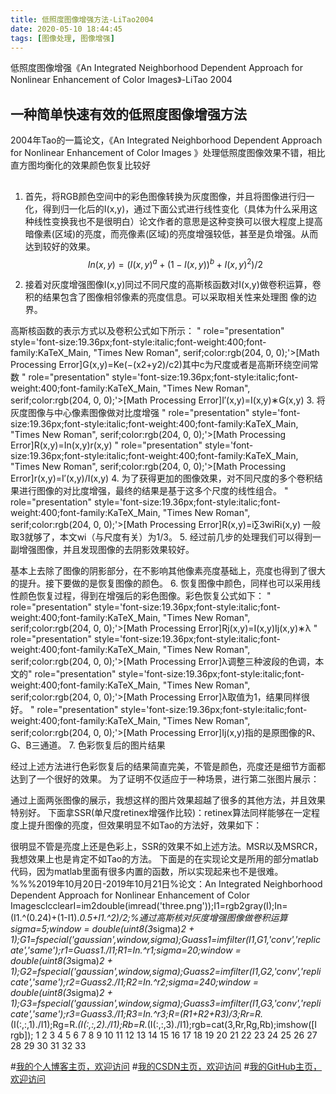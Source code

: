 ```yaml
---
title: 低照度图像增强方法-LiTao2004
date: 2020-05-10 18:44:45
tags: [图像处理, 图像增强]
---
```


低照度图像增强《An Integrated Neighborhood Dependent Approach for Nonlinear Enhancement of Color Images》-LiTao 2004
<!--more-->
## 一种简单快速有效的低照度图像增强方法
2004年Tao的一篇论文，《An Integrated Neighborhood Dependent Approach for Nonlinear Enhancement of Color Images 》处理低照度图像效果不错，相比直方图均衡化的效果颜色恢复比较好

## 

1. 首先，将RGB颜色空间中的彩色图像转换为灰度图像，并且将图像进行归一化，得到归一化后的I(x,y)，通过下面公式进行线性变化（具体为什么采用这种线性变换我也不是很明白）论文作者的意思是这种变换可以很大程度上提高暗像素(区域)的亮度，而亮像素(区域)的亮度增强较低，甚至是负增强。从而达到较好的效果。
   $$In(x,y)=(I(x,y)^a+(1-I(x,y))^b+I(x,y)^2)/2$$

2. 接着对灰度增强图像I(x,y)同过不同尺度的高斯核函数对I(x,y)做卷积运算，卷积的结果包含了图像相邻像素的亮度信息。可以采取相关性来处理图
像的边界。

高斯核函数的表示方式以及卷积公式如下所示：
" role="presentation" style='font-size:19.36px;font-style:italic;font-weight:400;font-family:KaTeX_Main, "Times New Roman", serif;color:rgb(204, 0, 0);'>[Math Processing Error]G(x,y)=Ke(−(x2+y2)/c2)其中c为尺度或者是高斯环绕空间常数
" role="presentation" style='font-size:19.36px;font-style:italic;font-weight:400;font-family:KaTeX_Main, "Times New Roman", serif;color:rgb(204, 0, 0);'>[Math Processing Error]I′(x,y)=I(x,y)∗G(x,y)
3. 将灰度图像与中心像素图像做对比度增强
" role="presentation" style='font-size:19.36px;font-style:italic;font-weight:400;font-family:KaTeX_Main, "Times New Roman", serif;color:rgb(204, 0, 0);'>[Math Processing Error]R(x,y)=In(x,y)r(x,y)
" role="presentation" style='font-size:19.36px;font-style:italic;font-weight:400;font-family:KaTeX_Main, "Times New Roman", serif;color:rgb(204, 0, 0);'>[Math Processing Error]r(x,y)=I′(x,y)/I(x,y)
4. 为了获得更加的图像效果，对不同尺度的多个卷积结果进行图像的对比度增强，最终的结果是基于这多个尺度的线性组合。
" role="presentation" style='font-size:19.36px;font-style:italic;font-weight:400;font-family:KaTeX_Main, "Times New Roman", serif;color:rgb(204, 0, 0);'>[Math Processing Error]R(x,y)=i∑3​wi​Ri​(x,y)
一般取3就够了，本文wi（与尺度有关）为1/3。
5. 经过前几步的处理我们可以得到一副增强图像，并且发现图像的去阴影效果较好。


基本上去除了图像的阴影部分，在不影响其他像素亮度基础上，亮度也得到了很大的提升。接下要做的是恢复图像的颜色。
6. 恢复图像中颜色，同样也可以采用线性颜色恢复过程，得到在增强后的彩色图像。彩色恢复公式如下：
" role="presentation" style='font-size:19.36px;font-style:italic;font-weight:400;font-family:KaTeX_Main, "Times New Roman", serif;color:rgb(204, 0, 0);'>[Math Processing Error]Rj​(x,y)=I(x,y)Ij​(x,y)​∗λ
" role="presentation" style='font-size:19.36px;font-style:italic;font-weight:400;font-family:KaTeX_Main, "Times New Roman", serif;color:rgb(204, 0, 0);'>[Math Processing Error]λ调整三种波段的色调，本文的" role="presentation" style='font-size:19.36px;font-style:italic;font-weight:400;font-family:KaTeX_Main, "Times New Roman", serif;color:rgb(204, 0, 0);'>[Math Processing Error]λ取值为1，结果同样很好。
" role="presentation" style='font-size:19.36px;font-style:italic;font-weight:400;font-family:KaTeX_Main, "Times New Roman", serif;color:rgb(204, 0, 0);'>[Math Processing Error]Ij​(x,y)指的是原图像的R、G、B三通道。
7. 色彩恢复后的图片结果

经过上述方法进行色彩恢复后的结果简直完美，不管是颜色，亮度还是细节方面都达到了一个很好的效果。
为了证明不仅适应于一种场景，进行第二张图片展示：

通过上面两张图像的展示，我想这样的图片效果超越了很多的其他方法，并且效果特别好。
下面拿SSR(单尺度retinex增强作比较)：retinex算法同样能够在一定程度上提升图像的亮度，但效果明显不如Tao的方法好，效果如下：

很明显不管是亮度上还是色彩上，SSR的效果不如上述方法。MSR以及MSRCR，我想效果上也是肯定不如Tao的方法。
下面是的在实现论文是所用的部分matlab代码，因为matlab里面有很多内置的函数，所以实现起来也不是很难。
%%%2019年10月20日-2019年10月21日%论文：An Integrated Neighborhood Dependent Approach for Nonlinear Enhancement of Color ImagesclcclearI=im2double(imread('three.png'));I1=rgb2gray(I);In=(I1.^(0.24)+(1-I1).*0.5+I1.^2)/2;%通过高斯核对灰度增强图像做卷积运算sigma=5;window = double(uint8(3*sigma)*2 + 1);G1=fspecial('gaussian',window,sigma);Guass1=imfilter(I1,G1,'conv','replicate','same');r1=Guass1./I1;R1=In.^r1;sigma=20;window = double(uint8(3*sigma)*2 + 1);G2=fspecial('gaussian',window,sigma);Guass2=imfilter(I1,G2,'conv','replicate','same');r2=Guass2./I1;R2=In.^r2;sigma=240;window = double(uint8(3*sigma)*2 + 1);G3=fspecial('gaussian',window,sigma);Guass3=imfilter(I1,G3,'conv','replicate','same');r3=Guass3./I1;R3=In.^r3;R=(R1+R2+R3)/3;Rr=R.*(I(:,:,1)./I1);Rg=R.*(I(:,:,2)./I1);Rb=R.*(I(:,:,3)./I1);rgb=cat(3,Rr,Rg,Rb);imshow([I rgb]);
1
2
3
4
5
6
7
8
9
10
11
12
13
14
15
16
17
18
19
20
21
22
23
24
25
26
27
28
29
30
31
32
33

#[我的个人博客主页，欢迎访问](http://www.aomanhao.top/)
#[我的CSDN主页，欢迎访问](https://blog.csdn.net/Aoman_Hao)
#[我的GitHub主页，欢迎访问](https://github.com/AomanHao)


